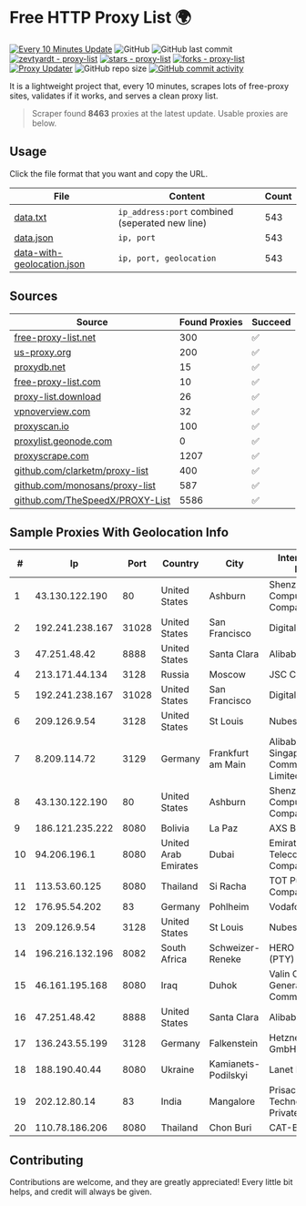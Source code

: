 
# Free HTTP Proxy List 🌍

[![Every 10 Minutes Update](https://github.com/mertguvencli/http-proxy-list/actions/workflows/main.yml/badge.svg?branch=main)](https://github.com/mertguvencli/http-proxy-list/actions/workflows/main.yml)
![GitHub](https://img.shields.io/github/license/mertguvencli/http-proxy-list)
![GitHub last commit](https://img.shields.io/github/last-commit/mertguvencli/http-proxy-list)
[![zevtyardt - proxy-list](https://img.shields.io/static/v1?label=zevtyardt&message=proxy-list&color=blue&logo=github)](https://github.com/zevtyardt/proxy-list "Go to GitHub repo")
[![stars - proxy-list](https://img.shields.io/github/stars/zevtyardt/proxy-list?style=social)](https://github.com/zevtyardt/proxy-list)
[![forks - proxy-list](https://img.shields.io/github/forks/zevtyardt/proxy-list?style=social)](https://github.com/zevtyardt/proxy-list)
[![Proxy Updater](https://github.com/zevtyardt/proxy-list/workflows/Proxy%20Updater/badge.svg)](https://github.com/zevtyardt/proxy-list/actions?query=workflow:"Proxy+Updater")
![GitHub repo size](https://img.shields.io/github/repo-size/zevtyardt/proxy-list)
[![GitHub commit activity](https://img.shields.io/github/commit-activity/m/zevtyardt/proxy-list?logo=commits)](https://github.com/zevtyardt/proxy-list/commits/main)

It is a lightweight project that, every 10 minutes, scrapes lots of free-proxy sites, validates if it works, and serves a clean proxy list.

> Scraper found **8463** proxies at the latest update. Usable proxies are below.

## Usage

Click the file format that you want and copy the URL.

|File|Content|Count|
|----|-------|-----|
|[data.txt](https://raw.githubusercontent.com/mertguvencli/http-proxy-list/main/proxy-list/data.txt)|`ip_address:port` combined (seperated new line)|543|
|[data.json](https://raw.githubusercontent.com/mertguvencli/http-proxy-list/main/proxy-list/data.json)|`ip, port`|543|
|[data-with-geolocation.json](https://raw.githubusercontent.com/mertguvencli/http-proxy-list/main/proxy-list/data-with-geolocation.json)|`ip, port, geolocation`|543|

## Sources

|Source|Found Proxies|Succeed|
|------|-------------|-------|
|[free-proxy-list.net](https://free-proxy-list.net)|300|✅|
|[us-proxy.org](https://www.us-proxy.org)|200|✅|
|[proxydb.net](http://proxydb.net)|15|✅|
|[free-proxy-list.com](https://free-proxy-list.com/?page=&port=&type%5B%5D=http&type%5B%5D=https&up_time=0&search=Search)|10|✅|
|[proxy-list.download](https://www.proxy-list.download/HTTP)|26|✅|
|[vpnoverview.com](https://vpnoverview.com/privacy/anonymous-browsing/free-proxy-servers)|32|✅|
|[proxyscan.io](https://www.proxyscan.io)|100|✅|
|[proxylist.geonode.com](https://proxylist.geonode.com/api/proxy-list?limit=300&page=1&sort_by=lastChecked&sort_type=desc&protocols=http,https)|0|✅|
|[proxyscrape.com](https://api.proxyscrape.com/v2/?request=displayproxies&protocol=http&timeout=10000&country=all&ssl=all&anonymity=all)|1207|✅|
|[github.com/clarketm/proxy-list](https://raw.githubusercontent.com/clarketm/proxy-list/master/proxy-list-raw.txt)|400|✅|
|[github.com/monosans/proxy-list](https://raw.githubusercontent.com/monosans/proxy-list/main/proxies/http.txt)|587|✅|
|[github.com/TheSpeedX/PROXY-List](https://raw.githubusercontent.com/TheSpeedX/PROXY-List/master/http.txt)|5586|✅|


## Sample Proxies With Geolocation Info

|#|Ip|Port|Country|City|Internet Service Provider|
|-|--|----|-------|----|-------------------------|
|1|43.130.122.190|80|United States|Ashburn|Shenzhen Tencent Computer Systems Company Limited|
|2|192.241.238.167|31028|United States|San Francisco|DigitalOcean, LLC|
|3|47.251.48.42|8888|United States|Santa Clara|Alibaba.com LLC|
|4|213.171.44.134|3128|Russia|Moscow|JSC Comcor|
|5|192.241.238.167|31028|United States|San Francisco|DigitalOcean, LLC|
|6|209.126.9.54|3128|United States|St Louis|Nubes, LLC|
|7|8.209.114.72|3129|Germany|Frankfurt am Main|Alibaba.com Singapore E-Commerce Private Limited|
|8|43.130.122.190|80|United States|Ashburn|Shenzhen Tencent Computer Systems Company Limited|
|9|186.121.235.222|8080|Bolivia|La Paz|AXS Bolivia S. A.|
|10|94.206.196.1|8080|United Arab Emirates|Dubai|Emirates Integrated Telecommunications Company PJSC|
|11|113.53.60.125|8080|Thailand|Si Racha|TOT Public Company Limited|
|12|176.95.54.202|83|Germany|Pohlheim|Vodafone GmbH|
|13|209.126.9.54|3128|United States|St Louis|Nubes, LLC|
|14|196.216.132.196|8082|South Africa|Schweizer-Reneke|HERO TELECOMS (PTY) LTD|
|15|46.161.195.168|8080|Iraq|Duhok|Valin Company for General Trading and Communication LTD|
|16|47.251.48.42|8888|United States|Santa Clara|Alibaba.com LLC|
|17|136.243.55.199|3128|Germany|Falkenstein|Hetzner Online GmbH|
|18|188.190.40.44|8080|Ukraine|Kamianets-Podilskyi|Lanet Network Ltd|
|19|202.12.80.14|83|India|Mangalore|Prisac Aviation Technologies Private Limited|
|20|110.78.186.206|8080|Thailand|Chon Buri|CAT-BB|



## Contributing

Contributions are welcome, and they are greatly appreciated! Every
little bit helps, and credit will always be given.

